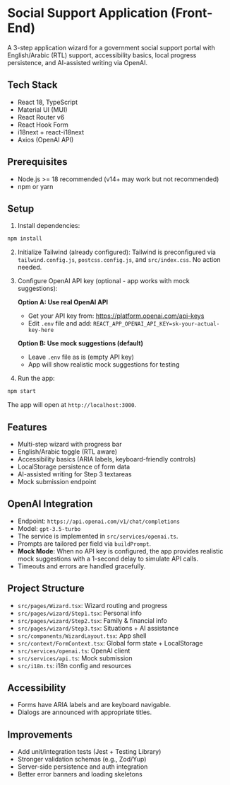 # Social Support Application (Front-End)

A 3-step application wizard for a government social support portal with English/Arabic (RTL) support, accessibility basics, local progress persistence, and AI-assisted writing via OpenAI.

## Tech Stack
- React 18, TypeScript
- Material UI (MUI)
- React Router v6
- React Hook Form
- i18next + react-i18next
- Axios (OpenAI API)

## Prerequisites
- Node.js >= 18 recommended (v14+ may work but not recommended)
- npm or yarn

## Setup
1. Install dependencies:
```bash
npm install
```

2. Initialize Tailwind (already configured):
Tailwind is preconfigured via `tailwind.config.js`, `postcss.config.js`, and `src/index.css`. No action needed.

3. Configure OpenAI API key (optional - app works with mock suggestions):
   
   **Option A: Use real OpenAI API**
   - Get your API key from: https://platform.openai.com/api-keys
   - Edit `.env` file and add: `REACT_APP_OPENAI_API_KEY=sk-your-actual-key-here`
   
   **Option B: Use mock suggestions (default)**
   - Leave `.env` file as is (empty API key)
   - App will show realistic mock suggestions for testing

4. Run the app:
```bash
npm start
```
The app will open at `http://localhost:3000`.

## Features
- Multi-step wizard with progress bar
- English/Arabic toggle (RTL aware)
- Accessibility basics (ARIA labels, keyboard-friendly controls)
- LocalStorage persistence of form data
- AI-assisted writing for Step 3 textareas
- Mock submission endpoint

## OpenAI Integration
- Endpoint: `https://api.openai.com/v1/chat/completions`
- Model: `gpt-3.5-turbo`
- The service is implemented in `src/services/openai.ts`.
- Prompts are tailored per field via `buildPrompt`.
- **Mock Mode**: When no API key is configured, the app provides realistic mock suggestions with a 1-second delay to simulate API calls.
- Timeouts and errors are handled gracefully.

## Project Structure
- `src/pages/Wizard.tsx`: Wizard routing and progress
- `src/pages/wizard/Step1.tsx`: Personal info
- `src/pages/wizard/Step2.tsx`: Family & financial info
- `src/pages/wizard/Step3.tsx`: Situations + AI assistance
- `src/components/WizardLayout.tsx`: App shell
- `src/context/FormContext.tsx`: Global form state + LocalStorage
- `src/services/openai.ts`: OpenAI client
- `src/services/api.ts`: Mock submission
- `src/i18n.ts`: i18n config and resources

## Accessibility
- Forms have ARIA labels and are keyboard navigable.
- Dialogs are announced with appropriate titles.

## Improvements
- Add unit/integration tests (Jest + Testing Library)
- Stronger validation schemas (e.g., Zod/Yup)
- Server-side persistence and auth integration
- Better error banners and loading skeletons
